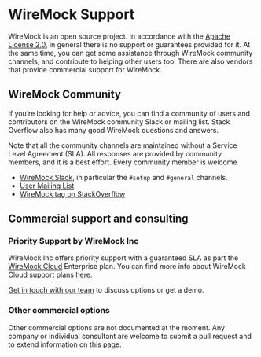 # WireMock Support

WireMock is an open source project.
In accordance with the [Apache License 2.0](https://github.com/wiremock/wiremock/blob/master/LICENSE.txt),
in general there is no support or guarantees provided for it.
At the same time, you can get some assistance through WireMock community channels,
and contribute to helping other users too.
There are also vendors that provide commercial support for WireMock.

## WireMock Community

If you’re looking for help or advice,
you can find a community of users and contributors on the WireMock community Slack or mailing list.
Stack Overflow also has many good WireMock questions and answers.

Note that all the community channels are maintained without a Service Level Agreement (SLA).
All responses are provided by community members, and it is a best effort.
Every community member is welcome 

- [WireMock Slack](https://join.slack.com/t/wiremock-community/shared_invite/zt-1mkbo0zlx-gxeZdTJ15Kchdt888Fn_1A),
in particular the `#setup` and `#general` channels.
- [User Mailing List](https://groups.google.com/forum/#!forum/wiremock-user)
- [WireMock tag on StackOverflow](https://stackoverflow.com/questions/tagged/wiremock)

## Commercial support and consulting

### Priority Support by WireMock Inc

WireMock Inc offers priority support with a guaranteed SLA as part the [WireMock Cloud](https://www.wiremock.io/) Enterprise plan.
You can find more info about WireMock Cloud support plans [here](https://www.wiremock.io/pricing).

[Get in touch with our team](https://share-eu1.hsforms.com/1YSKnSP93Tsig1JoO3lXSawfbdiq) to discuss options or get a demo.

### Other commercial options

Other commercial options are not documented at the moment.
Any company or individual consultant are welcome to submit a pull request and to extend information on this page.

